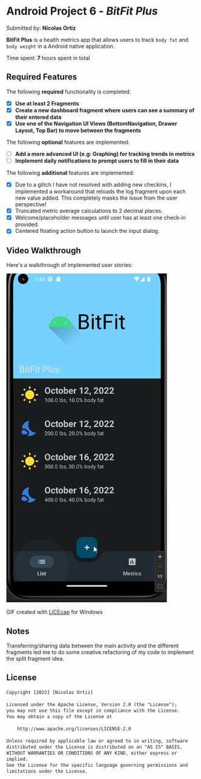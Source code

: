 # Android Project 6 - *BitFit Plus*

Submitted by: **Nicolas Ortiz**

**BitFit Plus** is a health metrics app that allows users to track `body fat` and `body weight` in a Android native application.

Time spent: **7** hours spent in total

## Required Features

The following **required** functionality is completed:

- [X] **Use at least 2 Fragments**
- [X] **Create a new dashboard fragment where users can see a summary of their entered data**
- [X] **Use one of the Navigation UI Views (BottomNavigation, Drawer Layout, Top Bar) to move between the fragments**

The following **optional** features are implemented:

- [ ] **Add a more advanced UI (e.g: Graphing) for tracking trends in metrics**
- [ ] **Implement daily notifications to prompt users to fill in their data**

The following **additional** features are implemented:

- [X] Due to a glitch I have not resolved with adding new checkins, I implemented a workaround that reloads the log fragment upon each new value added. This completely masks the  issue from the user perspective!
- [X] Truncated metric average calculations to 2 decimal places.
- [X] Welcome/placeholder messages until user has at least one check-in provided.
- [X] Centered floating action button to launch the input dialog.

## Video Walkthrough

Here's a walkthrough of implemented user stories:

<img src='https://github.com/heynicortiz/codepath_bitfit_plus/blob/master/Stories.gif?raw=true' title='Video Walkthrough' width='' alt='Video Walkthrough' />

GIF created with [LICEcap](https://www.cockos.com/licecap/) for Windows

## Notes

Transferring/sharing data between the main activity and the different fragments led me to do some creative refactoring of my code to implement the split fragment idea.

## License

    Copyright [2022] [Nicolas Ortiz]

    Licensed under the Apache License, Version 2.0 (the "License");
    you may not use this file except in compliance with the License.
    You may obtain a copy of the License at

        http://www.apache.org/licenses/LICENSE-2.0

    Unless required by applicable law or agreed to in writing, software
    distributed under the License is distributed on an "AS IS" BASIS,
    WITHOUT WARRANTIES OR CONDITIONS OF ANY KIND, either express or implied.
    See the License for the specific language governing permissions and
    limitations under the License.